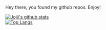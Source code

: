 Hey there, you found my github repos. Enjoy!

[![Jojii's github stats](https://github-readme-stats.vercel.app/api?username=JojiiOfficial&count_private=true&bg_color=30,e96443,904e95&title_color=fff&text_color=fff)](https://github.com/JojiiOfficial/JojiiOfficial)
<br>
[![Top Langs](https://github-readme-stats.vercel.app/api/top-langs/?username=JojiiOfficial&layout=compact&bg_color=30,e96443,904e95&title_color=fff&text_color=fff)](https://github.com/JojiiOfficial/JojiiOfficial)
